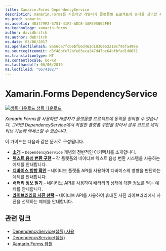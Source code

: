 ```yaml
---
title: Xamarin.Forms DependencyService
description: Xamarin.Forms를 사용하면 개발자가 플랫폼별 프로젝트에 동작을 정의할 수 있습니다. 그러면 DependencyService에서 적절한 플랫폼 구현을 찾아서 공유 코드로 네이티브 기능에 액세스할 수 있습니다.
ms.prod: xamarin
ms.assetid: 403479F2-6751-41F2-ADCE-3AF595062FE4
ms.technology: xamarin-forms
author: davidbritch
ms.author: dabritch
ms.date: 03/06/2017
ms.openlocfilehash: 8a56ca7fcb6bfb6d463d1830e53210cf46fa499a
ms.sourcegitcommit: d3f48bfe72bfe03aca247d47bc64bfbfad1d8071
ms.translationtype: HT
ms.contentlocale: ko-KR
ms.lasthandoff: 06/06/2019
ms.locfileid: "66741027"
---
```

# <a name="xamarinforms-dependencyservice"></a>Xamarin.Forms DependencyService

[![샘플 다운로드](~/media/shared/download.png) 샘플 다운로드](https://developer.xamarin.com/samples/xamarin-forms/UsingDependencyService/)

_Xamarin.Forms를 사용하면 개발자가 플랫폼별 프로젝트에 동작을 정의할 수 있습니다. 그러면 DependencyService에서 적절한 플랫폼 구현을 찾아서 공유 코드로 네이티브 기능에 액세스할 수 있습니다._

이 가이드는 다음과 같은 문서로 구성됩니다.

- **[소개](introduction.md)** &ndash; `DependencyService` 개념의 전반적인 아키텍처를 소개합니다.
- **[텍스트 음성 변환 구현](text-to-speech.md)** &ndash; 각 플랫폼의 네이티브 텍스트 음성 변환 시스템을 사용하는 예제를 안내합니다.
- **[디바이스 방향 확인](device-orientation.md)** &ndash; 네이티브 플랫폼 API를 사용하여 디바이스의 방향을 판단하는 예제를 안내합니다.
- **[배터리 정보 얻기](battery-info.md)** &ndash; 네이티브 API를 사용하여 배터리의 상태에 대한 정보를 얻는 예제를 안내합니다.
- **[라이브러리의 사진 선택](photo-picker.md)** &ndash; 네이티브 API를 사용하여 휴대폰 사진 라이브러리에서 사진을 선택하는 예제를 안내합니다.


## <a name="related-links"></a>관련 링크

- [DependencyService(샘플) 사용](https://developer.xamarin.com/samples/xamarin-forms/UsingDependencyService/)
- [DependencyService(샘플)](https://developer.xamarin.com/samples/xamarin-forms/DependencyService/)
- [Xamarin.Forms 샘플](https://github.com/xamarin/xamarin-forms-samples)
